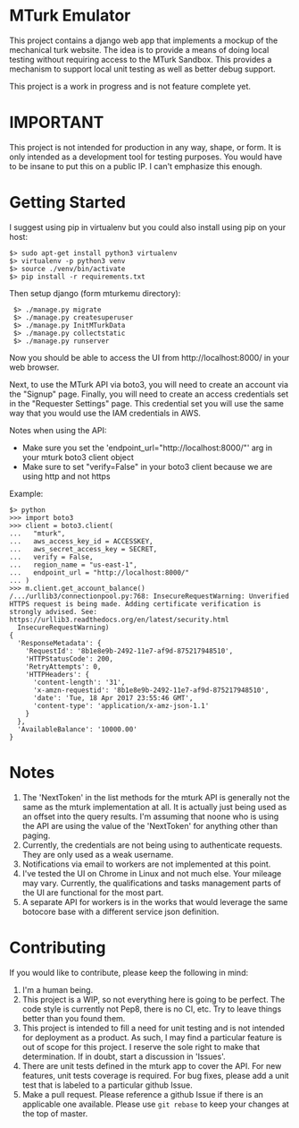 MTurk Emulator
==============

This project contains a django web app that implements a mockup of the
mechanical turk website. The idea is to provide a means of doing
local testing without requiring access to the MTurk Sandbox. This provides
a mechanism to support local unit testing as well as better debug
support.

This project is a work in progress and is not feature complete yet.

IMPORTANT
=========

This project is not intended for production in any way, shape, or form.
It is only intended as a development tool for testing purposes. You would
have to be insane to put this on a public IP. I can't emphasize this enough.

Getting Started
===============

I suggest using pip in virtualenv but you could also install using
pip on your host:

    $> sudo apt-get install python3 virtualenv
    $> virtualenv -p python3 venv
    $> source ./venv/bin/activate
    $> pip install -r requirements.txt

Then setup django (form mturkemu directory):

     $> ./manage.py migrate
     $> ./manage.py createsuperuser
     $> ./manage.py InitMTurkData
     $> ./manage.py collectstatic
     $> ./manage.py runserver

Now you should be able to access the UI from http://localhost:8000/
in your web browser.

Next, to use the MTurk API via boto3, you will need to create an
account via the "Signup" page. Finally, you will need to create an
access credentials set in the "Requester Settings" page. This
credential set you will use the same way that you would use the IAM
credentials in AWS.

Notes when using the API:

- Make sure you set the 'endpoint_url="http://localhost:8000/"' arg in your
    mturk boto3 client object
- Make sure to set "verify=False" in your boto3 client because we are
    using http and not https

Example:

```
$> python
>>> import boto3
>>> client = boto3.client(
...   "mturk",
...   aws_access_key_id = ACCESSKEY,
...   aws_secret_access_key = SECRET,
...   verify = False,
...   region_name = "us-east-1",
...   endpoint_url = "http://localhost:8000/"
... )
>>> m.client.get_account_balance()
/.../urllib3/connectionpool.py:768: InsecureRequestWarning: Unverified HTTPS request is being made. Adding certificate verification is strongly advised. See: https://urllib3.readthedocs.org/en/latest/security.html
  InsecureRequestWarning)
{
  'ResponseMetadata': {
    'RequestId': '8b1e8e9b-2492-11e7-af9d-875217948510',
    'HTTPStatusCode': 200,
    'RetryAttempts': 0,
    'HTTPHeaders': {
      'content-length': '31',
      'x-amzn-requestid': '8b1e8e9b-2492-11e7-af9d-875217948510',
      'date': 'Tue, 18 Apr 2017 23:55:46 GMT',
      'content-type': 'application/x-amz-json-1.1'
    }
  },
  'AvailableBalance': '10000.00'
}
```

Notes
=======

1.  The 'NextToken' in the list methods for the mturk API is generally
    not the same as the mturk implementation at all. It is actually just
    being used as an offset into the query results. I'm assuming that
    noone who is using the API are using the value of the 'NextToken' for
    anything other than paging.
2.  Currently, the credentials are not being using to authenticate
    requests. They are only used as a weak username.
3.  Notifications via email to workers are not implemented at this point.
4.  I've tested the UI on Chrome in Linux and not much else. Your mileage
    may vary. Currently, the qualifications and tasks management parts
    of the UI are functional for the most part.
5.  A separate API for workers is in the works that would leverage the
    same botocore base with a different service json definition.


Contributing
============

If you would like to contribute, please keep the following in mind:

1.  I'm a human being.
1.  This project is a WIP, so not everything here is going
    to be perfect. The code style is currently not Pep8, there is no
    CI, etc. Try to leave things better than you found them.
2.  This project is intended to fill a need for unit testing and is not
    intended for deployment as a product. As such, I may find a particular
    feature is out of scope for this project. I reserve the sole right to
    make that determination. If in doubt, start a discussion in 'Issues'.
3.  There are unit tests defined in the mturk app to cover the API.
    For new features, unit tests coverage is required. For bug fixes,
    please add a unit test that is labeled to a particular github
    Issue.
4.  Make a pull request. Please reference a github Issue if there is an
    applicable one available. Please use `git rebase` to keep your changes
    at the top of master.
